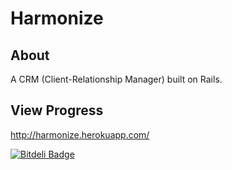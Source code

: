 # Harmonize

## About

A CRM (Client-Relationship Manager) built on Rails.

## View Progress

http://harmonize.herokuapp.com/


[![Bitdeli Badge](https://d2weczhvl823v0.cloudfront.net/countxyz/harmonize/trend.png)](https://bitdeli.com/free "Bitdeli Badge")

